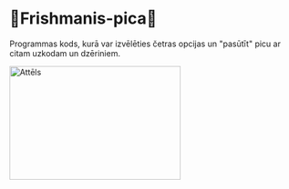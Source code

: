 # 🍕Frishmanis-pica🍕

Programmas kods, kurā var izvēlēties četras opcijas un "pasūtīt" picu ar citam uzkodam un dzēriniem.

<img src="https://lh3.googleusercontent.com/LOSEu_vyJAHeN5mGmvJZrAifDd0wb8Ka16J8PrUDRrE1FjgO8f-pLscvzw92KfM-kdKd-Q=s156" alt="Attēls" width="300" height="200">

